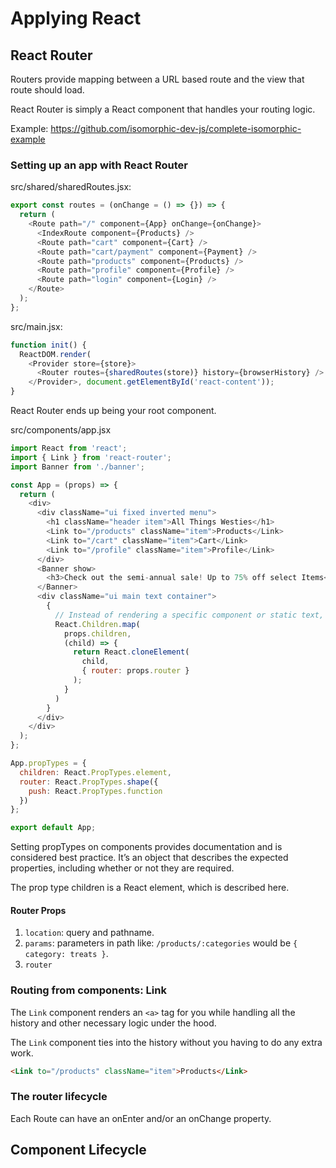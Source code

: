 # Applying React

## React Router

Routers provide mapping between a URL based route and the view that route should load.

React Router is simply a React component that handles your routing logic.

Example: https://github.com/isomorphic-dev-js/complete-isomorphic-example

### Setting up an app with React Router

src/shared/sharedRoutes.jsx:
```javascript
export const routes = (onChange = () => {}) => {
  return (
    <Route path="/" component={App} onChange={onChange}>
      <IndexRoute component={Products} />
      <Route path="cart" component={Cart} />
      <Route path="cart/payment" component={Payment} />
      <Route path="products" component={Products} />
      <Route path="profile" component={Profile} />
      <Route path="login" component={Login} />
    </Route>
  );
};
```

src/main.jsx:
```javascript
function init() {
  ReactDOM.render(
    <Provider store={store}>
      <Router routes={sharedRoutes(store)} history={browserHistory} />
    </Provider>, document.getElementById('react-content'));
}
```

React Router ends up being your root component.

src/components/app.jsx
```javascript
import React from 'react';
import { Link } from 'react-router';
import Banner from './banner';

const App = (props) => {
  return (
    <div>
      <div className="ui fixed inverted menu">
        <h1 className="header item">All Things Westies</h1>
        <Link to="/products" className="item">Products</Link>
        <Link to="/cart" className="item">Cart</Link>
        <Link to="/profile" className="item">Profile</Link>
      </div>
      <Banner show>
        <h3>Check out the semi-annual sale! Up to 75% off select Items</h3>
      </Banner>
      <div className="ui main text container">
        {
          // Instead of rendering a specific component or static text, the app component renders the children property
          React.Children.map(
            props.children,
            (child) => {
              return React.cloneElement(
                child,
                { router: props.router }
              );
            }
          )
        }
      </div>
    </div>
  );
};

App.propTypes = {
  children: React.PropTypes.element,
  router: React.PropTypes.shape({
    push: React.PropTypes.function
  })
};

export default App;
```

Setting propTypes on components provides documentation and is considered best practice. It’s an object that describes the expected properties, including whether or not they are required.

The prop type children is a React element, which is described here.

#### Router Props

1. `location`: query and pathname.
2. `params`: parameters in path like: `/products/:categories` would be `{ category: treats }`.
3. `router`

### Routing from components: Link

The `Link` component renders an `<a>` tag for you while handling all the history and other necessary logic under the hood.

The `Link` component ties into the history without you having to do any extra work.

```html
<Link to="/products" className="item">Products</Link>
```

### The router lifecycle

Each Route can have an onEnter and/or an onChange property.

## Component Lifecycle
